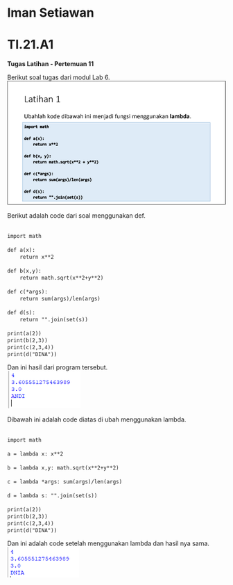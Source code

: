 # Iman Setiawan
# TI.21.A1

**Tugas Latihan - Pertemuan 11**

Berikut soal tugas dari modul Lab 6.\
![screenshot output](screenshot/soal.png)

Berikut adalah code dari soal menggunakan def.
~~~

import math

def a(x):
    return x**2

def b(x,y):
    return math.sqrt(x**2+y**2)

def c(*args):
    return sum(args)/len(args)

def d(s):
    return "".join(set(s))

print(a(2))
print(b(2,3))
print(c(2,3,4))
print(d("DINA"))

~~~

Dan ini hasil dari program tersebut.\
![screenshot output](screenshot/ss1.png)


Dibawah ini adalah code diatas di ubah menggunakan lambda.
~~~

import math

a = lambda x: x**2

b = lambda x,y: math.sqrt(x**2+y**2)

c = lambda *args: sum(args)/len(args)

d = lambda s: "".join(set(s))

print(a(2))
print(b(2,3))
print(c(2,3,4))
print(d("DINA"))

~~~


Dan ini adalah code setelah menggunakan lambda dan hasil nya sama.\
![screenshot output](screenshot/ss2.png)



